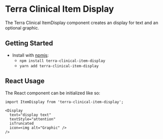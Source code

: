 # Terra Clinical Item Display

The Terra Clinical ItemDisplay component creates an display for text and an optional graphic.

## Getting Started

- Install with [npmjs](https://www.npmjs.com):
  - `npm install terra-clinical-item-display`
  - `yarn add terra-clinical-item-display`

## React Usage

The React component can be initialized like so:
```
import ItemDisplay from 'terra-clinical-item-display';

<Display
  text="display text"
  textStyle="attention"
  isTruncated
  icon=<img alt="Graphic" />
/>

```
